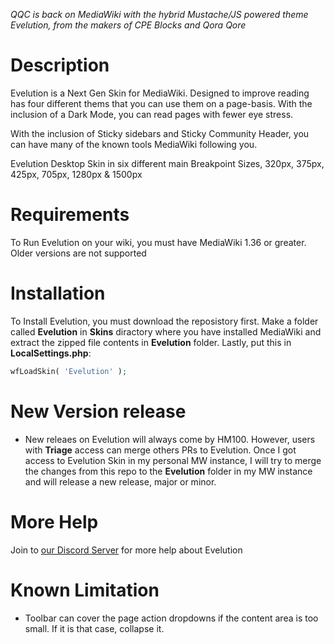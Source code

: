 _QQC is back on MediaWiki with the hybrid Mustache/JS powered theme Evelution, from the makers of CPE Blocks and Qora Qore_

# Description
Evelution is a Next Gen Skin for MediaWiki. Designed to improve reading has four different thems that you can use them on a page-basis. With the inclusion of a Dark Mode, you can read pages with fewer eye stress.

With the inclusion of Sticky sidebars and Sticky Community Header, you can have many of the known tools MediaWiki following you.

Evelution Desktop Skin in six different main Breakpoint Sizes, 320px, 375px, 425px, 705px, 1280px & 1500px

# Requirements
To Run Evelution on your wiki, you must have MediaWiki 1.36 or greater. Older versions are not supported

# Installation
To Install Evelution, you must download the reposistory first. Make a folder called **Evelution** in **Skins** diractory where you have installed MediaWiki and extract the zipped file contents in **Evelution** folder.  Lastly, put this in **LocalSettings.php**:
```php
wfLoadSkin( 'Evelution' );
```

# New Version release
- New releaes on Evelution will always come by HM100. However, users with **Triage** access can merge others PRs to Evelution. Once I got access to Evelution Skin in my personal MW instance, I will try to merge the changes from this repo to the **Evelution** folder in my MW instance and will release a new release, major or minor.

# More Help
Join to [our Discord Server](https://discord.gg/a6FbV6zWFs) for more help about Evelution

# Known Limitation
- Toolbar can cover the page action dropdowns if the content area is too small. If it is that case, collapse it.
